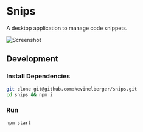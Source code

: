 # Snips

A desktop application to manage code snippets.


![Screenshot](./src/static/img/snips.jpg)

## Development

### Install Dependencies
```bash
git clone git@github.com:kevinelberger/snips.git
cd snips && npm i
```

### Run
```bash
npm start
```